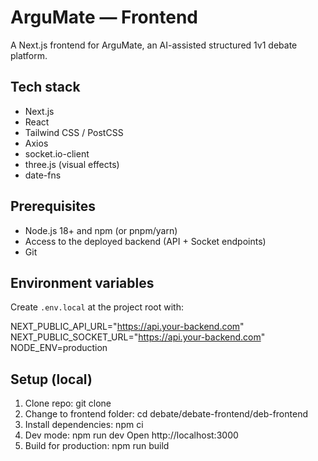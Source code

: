 # ArguMate — Frontend

A Next.js frontend for ArguMate, an AI-assisted structured 1v1 debate platform.

## Tech stack
- Next.js
- React
- Tailwind CSS / PostCSS
- Axios
- socket.io-client
- three.js (visual effects)
- date-fns

## Prerequisites
- Node.js 18+ and npm (or pnpm/yarn)
- Access to the deployed backend (API + Socket endpoints)
- Git

## Environment variables
Create `.env.local` at the project root with:

NEXT_PUBLIC_API_URL="https://api.your-backend.com"  
NEXT_PUBLIC_SOCKET_URL="https://api.your-backend.com"  
NODE_ENV=production

## Setup (local)
1. Clone repo:
   git clone <repo-url>
2. Change to frontend folder:
   cd debate/debate-frontend/deb-frontend
3. Install dependencies:
   npm ci
4. Dev mode:
   npm run dev
   Open http://localhost:3000
5. Build for production:
   npm run build
